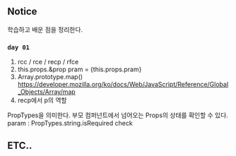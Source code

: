 ## Notice

학습하고 배운 점을 정리한다. 

### `day 01`
01. rcc / rce / recp / rfce
02. this.props.&prop
pram = {this.props.pram}
03. Array.prototype.map()
https://developer.mozilla.org/ko/docs/Web/JavaScript/Reference/Global_Objects/Array/map
04. recp에서 p의 역할

PropTypes을 의미한다. 부모 컴퍼넌트에서 넘어오는 Props의 상태를 확인할 수 있다.
param : PropTypes.string.isRequired check 
## ETC..

